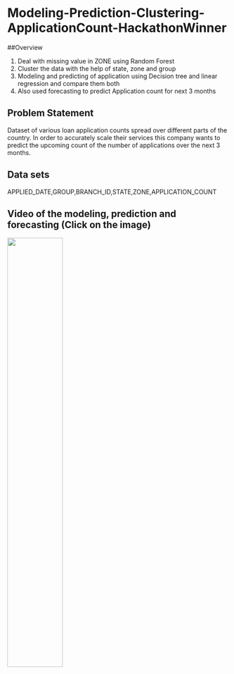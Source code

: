 # Modeling-Prediction-Clustering-ApplicationCount-HackathonWinner

##Overview
1. Deal with missing value in ZONE using Random Forest
2. Cluster the data with the help of state, zone and group
3. Modeling and predicting of application using Decision tree and linear regression and compare them both
4. Also used forecasting to predict Application count for next 3 months


## Problem Statement
Dataset of various loan application counts spread over different
parts of the country. In order to accurately scale their services this company wants to
predict the upcoming count of the number of applications over the next 3 months.

## Data sets
APPLIED_DATE,GROUP,BRANCH_ID,STATE,ZONE,APPLICATION_COUNT


## Video of the modeling, prediction and forecasting (Click on the image)
 
 [<img src="https://img.youtube.com/vi/Cn5BjI_qQFc/maxresdefault.jpg" width="50%">](https://youtu.be/Cn5BjI_qQFc)
